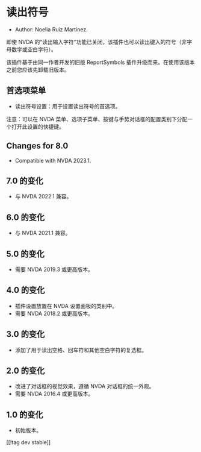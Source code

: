 # 读出符号 #

*	Author: Noelia Ruiz Martínez.

即使 NVDA 的“读出输入字符”功能已关闭，该插件也可以读出键入的符号（非字母数字或空白字符）。

该插件基于由同一作者开发的旧版 ReportSymbols 插件升级而来。在使用该版本之前您应该先卸载旧版本。

## 首选项菜单 ##
*	读出符号设置：用于设置读出符号的首选项。

注意：可以在 NVDA 菜单、选项子菜单、按键与手势对话框的配置类别下分配一个打开此设置的快捷键。

## Changes for 8.0
* Compatible with NVDA 2023.1.

## 7.0 的变化
* 与 NVDA 2022.1 兼容。

## 6.0 的变化
* 与 NVDA 2021.1 兼容。

## 5.0 的变化 ##
*	需要 NVDA 2019.3 或更高版本。

## 4.0 的变化 ##
* 插件设置放置在 NVDA 设置面板的类别中。
* 需要 NVDA 2018.2 或更高版本。

## 3.0 的变化 ##
* 添加了用于读出空格、回车符和其他空白字符的复选框。

## 2.0 的变化 ##
*	改进了对话框的视觉效果，遵循 NVDA 对话框的统一外观。
*	需要 NVDA 2016.4 或更高版本。

## 1.0 的变化 ##
*	初始版本。

[[!tag dev stable]]
